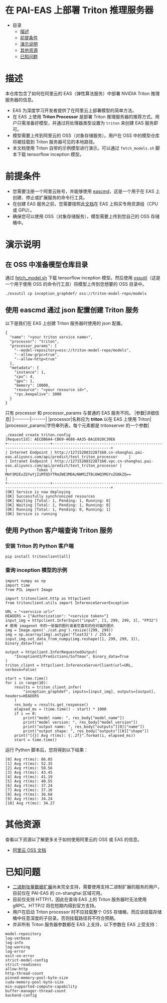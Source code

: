 <!--
# Copyright (c) 2021-2023, NVIDIA CORPORATION & AFFILIATES. All rights reserved.
#
# Redistribution and use in source and binary forms, with or without
# modification, are permitted provided that the following conditions
# are met:
#  * Redistributions of source code must retain the above copyright
#    notice, this list of conditions and the following disclaimer.
#  * Redistributions in binary form must reproduce the above copyright
#    notice, this list of conditions and the following disclaimer in the
#    documentation and/or other materials provided with the distribution.
#  * Neither the name of NVIDIA CORPORATION nor the names of its
#    contributors may be used to endorse or promote products derived
#    from this software without specific prior written permission.
#
# THIS SOFTWARE IS PROVIDED BY THE COPYRIGHT HOLDERS ``AS IS'' AND ANY
# EXPRESS OR IMPLIED WARRANTIES, INCLUDING, BUT NOT LIMITED TO, THE
# IMPLIED WARRANTIES OF MERCHANTABILITY AND FITNESS FOR A PARTICULAR
# PURPOSE ARE DISCLAIMED.  IN NO EVENT SHALL THE COPYRIGHT OWNER OR
# CONTRIBUTORS BE LIABLE FOR ANY DIRECT, INDIRECT, INCIDENTAL, SPECIAL,
# EXEMPLARY, OR CONSEQUENTIAL DAMAGES (INCLUDING, BUT NOT LIMITED TO,
# PROCUREMENT OF SUBSTITUTE GOODS OR SERVICES; LOSS OF USE, DATA, OR
# PROFITS; OR BUSINESS INTERRUPTION) HOWEVER CAUSED AND ON ANY THEORY
# OF LIABILITY, WHETHER IN CONTRACT, STRICT LIABILITY, OR TORT
# (INCLUDING NEGLIGENCE OR OTHERWISE) ARISING IN ANY WAY OUT OF THE USE
# OF THIS SOFTWARE, EVEN IF ADVISED OF THE POSSIBILITY OF SUCH DAMAGE.
-->

# 在 PAI-EAS 上部署 Triton 推理服务器
* 目录
   - [描述](https://yuque.alibaba-inc.com/pai/blade/mtptqc#Description)
   - [前提条件](https://yuque.alibaba-inc.com/pai/blade/mtptqc#Prerequisites)
   - [演示说明](https://yuque.alibaba-inc.com/pai/blade/mtptqc#31bb94ef)
   - [其他资源](https://yuque.alibaba-inc.com/pai/blade/mtptqc#89d5e680)
   - [已知问题](https://yuque.alibaba-inc.com/pai/blade/mtptqc#558ab0be)

# 描述
本仓库包含了如何在阿里云的 EAS（弹性算法服务）中部署 NVIDIA Triton 推理服务器的信息。
- EAS 为深度学习开发者提供了在阿里云上部署模型的简单方法。
- 在 EAS 上使用 **Triton Processor** 是部署 Triton 推理服务器的推荐方式。用户只需准备好模型，并通过将处理器类型设置为 `triton` 来创建 EAS 服务即可。
- 模型需要上传到阿里云的 OSS（对象存储服务）。用户在 OSS 中的模型仓库将被挂载到 Triton 服务器可见的本地路径。
- 本文档使用 Triton 自带的示例模型进行演示。可以通过 `fetch_models.sh` 脚本下载 tensorflow inception 模型。

# 前提条件
- 您需要注册一个阿里云账号，并能够使用 [eascmd](https://help.aliyun.com/document_detail/111031.html?spm=a2c4g.11186623.6.752.42356f46FN5fU1)，这是一个用于在 EAS 上创建、停止或扩展服务的命令行工具。
- 在创建 EAS 服务之前，您需要按照此[文档](https://www.alibabacloud.com/help/doc-detail/120122.htm)在 EAS 上购买专用资源组（CPU 或 GPU）。
- 确保您可以使用 OSS（对象存储服务），模型需要上传到您自己的 OSS 存储桶中。

# 演示说明
## 在 OSS 中准备模型仓库目录
通过 [fetch_model.sh](https://github.com/triton-inference-server/server/blob/main/docs/examples/fetch_models.sh) 下载 tensorflow inception 模型。然后使用 [ossutil](https://help.aliyun.com/document_detail/50452.html?spm=a2c4g.11186623.6.833.26d66d51dPEytI)（这是一个用于使用 OSS 的命令行工具）将模型上传到您想要的 OSS 目录中。

```
./ossutil cp inception_graphdef/ oss://triton-model-repo/models
```
## 使用 eascmd 通过 json 配置创建 Triton 服务
以下是我们在 EAS 上创建 Triton 服务器时使用的 json 配置。
```
{
  "name": "<your triton service name>",
  "processor": "triton",
  "processor_params": [
    "--model-repository=oss://triton-model-repo/models",
    "--allow-grpc=true",
    "--allow-http=true"
  ],
  "metadata": {
    "instance": 1,
    "cpu": 4,
    "gpu": 1,
    "memory": 10000,
    "resource": "<your resource id>",
    "rpc.keepalive": 3000
  }
}
```
只有 processor 和 processor_params 与普通的 EAS 服务不同。
|参数|详细信息|
|--------|-------|
|processor|名称应为 **triton** 以在 EAS 上使用 Triton|
|processor_params|字符串列表，每个元素都是 tritonserver 的一个参数|

```
./eascmd create triton.config
[RequestId]: AECDB6A4-CB69-4688-AA35-BA1E020C39E6
+-------------------+------------------------------------------------------------------------------------------------+
| Internet Endpoint | http://1271520832287160.cn-shanghai.pai-eas.aliyuncs.com/api/predict/test_triton_processor     |
| Intranet Endpoint | http://1271520832287160.vpc.cn-shanghai.pai-eas.aliyuncs.com/api/predict/test_triton_processor |
|             Token | MmY3M2ExZGYwYjZiMTQ5YTRmZWE3MDAzNWM1ZTBiOWQ3MGYxZGNkZQ==                                       |
+-------------------+------------------------------------------------------------------------------------------------+
[OK] Service is now deploying
[OK] Successfully synchronized resources
[OK] Waiting [Total: 1, Pending: 1, Running: 0]
[OK] Waiting [Total: 1, Pending: 1, Running: 0]
[OK] Running [Total: 1, Pending: 0, Running: 1]
[OK] Service is running
```
## 使用 Python 客户端查询 Triton 服务
### 安装 Triton 的 Python 客户端
```
pip install tritonclient[all]
```
### 查询 inception 模型的示例
```
import numpy as np
import time
from PIL import Image

import tritonclient.http as httpclient
from tritonclient.utils import InferenceServerException

URL = "<servcice url>"
HEADERS = {"Authorization": "<service token>"}
input_img = httpclient.InferInput("input", [1, 299, 299, 3], "FP32")
# 使用 imagenet 中的一张猫的图片或者您喜欢的任何猫的图片
img = Image.open('./cat.png').resize((299, 299))
img = np.asarray(img).astype('float32') / 255.0
input_img.set_data_from_numpy(img.reshape([1, 299, 299, 3]), binary_data=True)

output = httpclient.InferRequestedOutput(
    "InceptionV3/Predictions/Softmax", binary_data=True
)
triton_client = httpclient.InferenceServerClient(url=URL, verbose=False)

start = time.time()
for i in range(10):
    results = triton_client.infer(
        "inception_graphdef", inputs=[input_img], outputs=[output], headers=HEADERS
    )
    res_body = results.get_response()
    elapsed_ms = (time.time() - start) * 1000
    if i == 0:
        print("model name: ", res_body["model_name"])
        print("model version: ", res_body["model_version"])
        print("output name: ", res_body["outputs"][0]["name"])
        print("output shape: ", res_body["outputs"][0]["shape"])
    print("[{}] Avg rt(ms): {:.2f}".format(i, elapsed_ms))
    start = time.time()
```
运行 Python 脚本后，您将得到以下结果：
```
[0] Avg rt(ms): 86.05
[1] Avg rt(ms): 52.35
[2] Avg rt(ms): 50.56
[3] Avg rt(ms): 43.45
[4] Avg rt(ms): 41.19
[5] Avg rt(ms): 40.55
[6] Avg rt(ms): 37.24
[7] Avg rt(ms): 37.16
[8] Avg rt(ms): 36.68
[9] Avg rt(ms): 34.24
[10] Avg rt(ms): 34.27
```
# 其他资源
查看以下资源以了解更多关于如何使用阿里云的 OSS 或 EAS 的信息。
- [阿里云 OSS 文档](https://help.aliyun.com/product/31815.html?spm=a2c4g.11186623.6.540.3c0f62e7q3jw8b)


# 已知问题
- [二进制张量数据扩展](https://github.com/triton-inference-server/server/blob/main/docs/protocol/extension_binary_data.md)尚未完全支持，需要使用支持二进制扩展的服务的用户，目前仅在 PAI-EAS 的 cn-shanghai 区域可用。
- 目前仅支持 HTTP/1，因此在查询 EAS 上的 Triton 服务器时无法使用 gRPC。HTTP/2 将在短期内得到官方支持。
- 用户在启动 Triton processor 时不应挂载整个 OSS 存储桶，而应该挂载存储桶中任意深度的子目录。否则挂载路径将不符合预期。
- 并非所有 Triton 服务器参数都在 EAS 上支持，以下参数在 EAS 上受支持：
```
model-repository
log-verbose
log-info
log-warning
log-error
exit-on-error
strict-model-config
strict-readiness
allow-http
http-thread-count
pinned-memory-pool-byte-size
cuda-memory-pool-byte-size
min-supported-compute-capability
buffer-manager-thread-count
backend-config
```